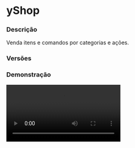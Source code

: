 # yShop
<secondary-label ref="management"/>

### Descrição
Venda itens e comandos por categorias e ações.

### Versões
<secondary-label ref="1.8"/>
<secondary-label ref="1.9"/>
<secondary-label ref="1.10"/>
<secondary-label ref="1.11"/>
<secondary-label ref="1.12"/>
<secondary-label ref="1.13"/>
<secondary-label ref="1.14"/>
<secondary-label ref="1.15"/>
<secondary-label ref="1.16"/>
<secondary-label ref="1.17"/>
<secondary-label ref="1.18"/>
<secondary-label ref="1.19"/>
<secondary-label ref="1.20"/>
<secondary-label ref="1.21"/>

### Demonstração
<video src="//www.youtube.com/watch?v=Ram2Shkpca0"/>


<chapter title="Comandos" id="commands" collapsible="true">
<code-block lang="plain text">/yshop setnpc - Setar o NPC
/yshop delnpc - Deletar o NPC
/yshop reload - Recarregar as configurações</code-block>
</chapter>

<chapter title="Permissões" id="permissions" collapsible="true">
<code-block lang="plain text">yshopv2.admin - Permissão para o /yshop</code-block>
</chapter>

## Configuração
<primary-label ref="config"/>
Confira os arquivos de configuração deste plugin e revise os detalhes para garantir uma implementação correta.

<chapter title="Arquivos de Configuração" collapsible="true">
<chapter title="Estrutura do diretório" collapsible="false">
<code-block lang="plain text" ignore-vars="true">
Estrutura do diretório:
└── yShop/
    ├── categorias/
    │    └── padrao.yml
    ├── menus/
    │    ├── confirmacao.yml
    │    └── confirmacao_venda.yml
    ├── bonus.yml
    ├── commands.yml
    ├── config.yml
    ├── data.yml
    ├── descontos.yml
    ├── economies.yml
    └── messages.yml
</code-block>
</chapter>

<chapter title="categorias" collapsible="true">
<chapter title="padrao.yml" collapsible="true">
<code-block lang="yaml" ignore-vars="true">
<![CDATA[
Comandos: [ 'shop' ] #comandos para abrir (deixe [] para não usar)

Permissao: '' #permissao para abrir

# false = abre o shop se o comando começar com /shop -> exemplo: /shop aa
# true = só abre o shop se o comando for igual a /shop
ComandoIgual: false

Tamanho: 27 #tamanho do inventário

Nome: '&7Loja padrão' #nome do inventário

# Som ao abrir a loja
Som: ''

# Ativar a compra de uma quantia customizada via chat
# Só afeta esta categoria
Quantia chat: true

# Ativar a confirmação da compra no menu
Confirmacao: true
#
Itens:
   Item1:
      # Sistema de permissão para comercializar
      Permissao:
         Permissao: ''
         Mensagem: '&cVocê não tem permissão para comprar este item.'
      # necessário para verificar a quantia disponível no inv
      InvStackVerify: 64
      Slot: 10
      Display:
         material: BRICK
         name: '&cCategoria de blocos'
         lore: [ '&7Clique para comprar blocos' ]
      # Caso não queira usar, apague
      Display-Perm:
         material: BRICK
         name: '&cCategoria de blocos'
         lore: [ '&7Clique para comprar blocos', '', '&cVocê não tem permissão.' ]
      # Ação com botão esquerdo
      Acao:
      - '[abrir]blocos.yml'
      # Ação com botão direito
      Acao direito:
      - '[nenhuma]'
      ## Ações: [comprar], [cmd], [cmd_console], [abrir], [nenhuma]
      Comprar:
         # Permitir que os usuários comprem com desconto
         # Padrão: true, mesmo se não estiver definido na config
         # se quiser false, defina aqui.
         Permitir desconto: true
         Usar itens: true
         Usar comandos: true
         # Ao ativar, cada comando será 1 slot
         # Ele poderá comprar só a quantia de slots disponíveis.
         Contabilizar comandos: true
         # Se essa opção estiver true, ele irá executar o comando pela quantidade que o player escolheu na hora na compra, se estiver false, irá adicionar a placeholder {quantia} no comando.
         Repetir comandos: true
         # Executar os comandos após um delay
         # em ticks -> 20t = 1s
         Comandos delay: 0
         Comandos:
         - 'alerta {player} é bonito'
         # Mensagens customizadas ao comprar
         Messages:
            Chat: '&aObrigado &f{player}&a por comprar!'
            Actionbar: '&aObrigado &f{player}&a por comprar!'
            Title: ''
         Itens:
            Pedra preciosa:
               material: STONE
               amount: 64
               name: '&cPedra preciosa'
               glow: true
               lore: [ '&aVocê é um mago' ]
   #
   Item2:
      Slot: 11
      InvStackVerify: 64
      Display:
         material: IRON_INGOT
         name: '&fAlerta de beleza'
         lore:
            - '&7Seu desconto: {desconto}&7.'
            - '&7Seu bônus: {bonus}&7.'
      # Sistema de comprar apenas 1x
      Onetime:
         Ativar: false
         Display:
            material: IRON_INGOT
            name: '&fAlerta de beleza'
            lore: [ '&cEste item já foi adquirido.' ]
      Custos:
         Custo1:
            Display: 'Money'
            Tipo: 'Money'
            Custo: 1000.0
         Custo2:
            Display: 'Pontos'
            Tipo: 'PlayerPoints'
            Custo: 10.0
      Custos fragmentos:
         - 'Fragmento1:32'
         - 'Fragmento2:10'
      Acao: '[comprar]'
      Comprar:
         Usar itens: false
         Usar comandos: true
         Contabilizar Comandos: true
         Comandos: ['alerta {player} é bonito']
         Messages:
            Chat: '&aObrigado &f{player}&a por comprar!'
            Actionbar: '&aObrigado &f{player}&a por comprar!'
            Title: ''
         Itens:
            Pedra preciosa:
               material: STONE
               amount: 64
               name: '&cPedra preciosa'
               glow: true
               lore: [ '&aVocê é um mago' ]
      Vender:
         Quantia: 1
         Depositos:
            Deposito1:
               Tipo: 'Money'
               Deposito: 100.0
         Item:
            material: STONE
            amount: 1
            name: '&cPedra preciosa'
            glow: true
            lore: [ '&aVocê é um mago' ]
   #

]]>
</code-block>
</chapter>

</chapter>

<chapter title="menus" collapsible="true">
<chapter title="confirmacao.yml" collapsible="true">
<code-block lang="yaml" ignore-vars="true">
<![CDATA[
Nome: '&8Confirmação de compra'
Tamanho: 27
Item slot: 13
Itens:
   Confirmar:
      Slot: 11
      CustomSkull: false #se colocar true, coloque o URL
      URL: ''
      ID: 35
      Data: 5
      Glow: false
      Name: '&aConfirmar'
      Lore:
      - '&7Quantia a ser comprada: &a{quantia}&7.'
      - '&7Seu desconto: {desconto}&7.'
      - '&7Valor total: &c{PlayerPoints} pontos e {Money} coins&7.'
      - ''
      - '&7Clique para &aconfirmar&7 a compra.'
   Cancelar:
      Slot: 15
      CustomSkull: false #se colocar true, coloque o URL
      URL: ''
      ID: 35
      Data: 14
      Glow: false
      Name: '&cCancelar'
      Lore:
      - '&7Clique para &ccancelar&7 a compra.'

]]>
</code-block>
</chapter>

<chapter title="confirmacao_venda.yml" collapsible="true">
<code-block lang="yaml" ignore-vars="true">
<![CDATA[
Nome: '&8Confirmação de venda'
Tamanho: 27
Item slot: 13
Itens:
   Confirmar:
      Slot: 11
      CustomSkull: false #se colocar true, coloque o URL
      URL: ''
      ID: 35
      Data: 5
      Glow: false
      Name: '&aConfirmar'
      Lore:
      - '&7Quantia a ser vendida: &a{quantia}&7.'
      - '&7Seu bônus: {bonus}&7.'
      - '&7Valor total: &c{PlayerPoints} pontos e {Money} coins&7.'
      - ''
      - '&7Clique para &aconfirmar&7 a venda.'
   Cancelar:
      Slot: 15
      CustomSkull: false #se colocar true, coloque o URL
      URL: ''
      ID: 35
      Data: 14
      Glow: false
      Name: '&cCancelar'
      Lore:
      - '&7Clique para &ccancelar&7 a venda.'

]]>
</code-block>
</chapter>

</chapter>

<chapter title="bonus.yml" collapsible="true">
<code-block lang="yaml" ignore-vars="true">
<![CDATA[
Bonus:
   VIP:
      Permissao: 'yshopv2.vip'
      Bonus: 10.0
      Ordem: 1
]]>
</code-block>
</chapter>

<chapter title="commands.yml" collapsible="true">
<code-block lang="yaml" ignore-vars="true">
<![CDATA[
#     ___                                          _
#    / __\___  _ __ ___  _ __ ___   __ _ _ __   __| |___
#   / /  / _ \| '_ ` _ \| '_ ` _ \ / _` | '_ \ / _` / __|
#  / /__| (_) | | | | | | | | | | | (_| | | | | (_| \__ \
#  \____/\___/|_| |_| |_|_| |_| |_|\__,_|_| |_|\__,_|___/
#
# Lista de comandos do plugin.

# Utilize "comando|comando" para criar aliases.
# Por exemplo: "gm|gamemode"
# Você pode criar quantas aliases quiser.
commands:
  yshop: 'yshop'
]]>
</code-block>
</chapter>

<chapter title="config.yml" collapsible="true">
<code-block lang="yaml" ignore-vars="true">
<![CDATA[
#         ____  _
#  _   _/ ___|| |__   ___  _ __
# | | | \___ \| '_ \ / _ \| '_ \
# | |_| |___) | | | | (_) | |_) |
#  \__, |____/|_| |_|\___/| .__/
#  |___/                  |_|
#
# Modo de depuração para correção de problemas no plugin.
debug-mode: false

#      ___      _        _
#     /   \__ _| |_ __ _| |__   __ _ ___  ___
#    / /\ / _` | __/ _` | '_ \ / _` / __|/ _ \
#   / /_// (_| | || (_| | |_) | (_| \__ \  __/
#  /___,' \__,_|\__\__,_|_.__/ \__,_|___/\___|
#
# Configurações do banco de dados.

database:
  # Determina o tipo de banco de dados. Valores válidos: [SQLITE, MYSQL, HIKARI (recomendado)]
  storage-type: SQLITE

  # Dados para conexão ao banco de dados MYSQL.
  data:
    # Endereço de conexão do banco de dados. [EX: 127.0.0.1]
    host: localhost
    # Porta de conexão do banco de dados. [EX: 3306]
    port: 3306
    # Nome do banco de dados a ser conectado. [EX: minecraft]
    database: ''
    # Usuário de conexão. [EX: root]
    username: ''
    # Senha do usuário de conexão: [EX: 123]
    password: ''

# Opções gerais
general:
  # Maximo de itens por compra
  max-buy: 64
  # Fechar o menu depois de confirmar
  close-confirm: false
  # Delay entre operações de compra e venda
  # em segundos
  delay: 3
  # Formato do desconto nas mensagens
  format-discount: ' &7( {desconto}% )'
  # Formato do bônus nas mensagens
  format-bonus: ' &7( {bonus}% )'

# Opcoes de configuração do NPC
npc:
  # Skin do NPC
  skin: 'TheThunderGod063'
  # Categoria que irá abrir ao clicar no NPC
  category: 'padrao.yml'
  # Configurações do holograma
  hologram:
    # Altura em relação ao NPC
    offset: 3.1
    # Linhas do holograma
    lines:
      - '&6Shop'
      - '&7Veja os itens à venda.'

# Sistema de bonus
# Será adicionado no próximo update. PORTANTO, DEIXE CONFIGURADO
bonus:
  VIP:
    # Ordem de reconhecimento da permissão
    order: 1
    # Permissão para ser reconhecido
    permission: 'yshop.vip'
    # Porcentagem do bônus
    bonus: 10.0

# Sistema de descontos
# Será adicionado no próximo update. PORTANTO, DEIXE CONFIGURADO
discount:
  VIP:
    # Ordem de reconhecimento da permissão
    order: 1
    # Permissão para ser reconhecido
    permission: 'yshop.vip'
    # Porcentagem do desconto
    discount: 10.0
]]>
</code-block>
</chapter>

<chapter title="data.yml" collapsible="true">
<code-block lang="yaml" ignore-vars="true">
<![CDATA[
Npc local: 'none'

Data: {}
]]>
</code-block>
</chapter>

<chapter title="descontos.yml" collapsible="true">
<code-block lang="yaml" ignore-vars="true">
<![CDATA[
Descontos:
   VIP:
      Permissao: 'yshopv2.vip'
      Desconto: 10.0
      Ordem: 1
]]>
</code-block>
</chapter>

<chapter title="economies.yml" collapsible="true">
<code-block lang="yaml" ignore-vars="true">
<![CDATA[
#  _____                                  _
# | ____| ___  ___  _ __   ___  _ __ ___ (_) ___  ___
# |  _|  / __|/ _ \| '_ \ / _ \| '_ ` _ \| |/ _ \/ __|
# | |___| (__| (_) | | | | (_) | | | | | | |  __/\__ \
# |_____|\___|\___/|_| |_|\___/|_| |_| |_|_|\___||___/

# Providers disponíveis:
#
#   AtlasEconomiaSecundaria, AtlasMinas, AtlasMinasV2,
#   JH_Shop, LegendaryEconomy, NextCash, PlayerPoints,
#   StormEconomiaSecundaria, StormMinas, TGCash,
#   yAlmas, yPoints, yRankup,
#   Vault
#

economies:
  money:
    # Coloque o nome do plugin
    # Para money deixe Money
    provider: 'Money'
    # Formato inteiro
    display: 'Dinheiro'
    # Formato abreviado
    abbreviated: 'coins'
    # Permitir que comercializem na loja com o jogador offline
    allow-offline: true
    # Permissão para o usuário conseguir definir esta economia
    permission: 'yshop.provider.money'
]]>
</code-block>
</chapter>

<chapter title="messages.yml" collapsible="true">
<code-block lang="yaml" ignore-vars="true">
<![CDATA[
#
#    /\/\   ___  ___ ___  __ _  __ _  ___  ___
#   /    \ / _ \/ __/ __|/ _` |/ _` |/ _ \/ __|
#  / /\/\ \  __/\__ \__ \ (_| | (_| |  __/\__ \
#  \/    \/\___||___/___/\__,_|\__, |\___||___/
#                              |___/
#
# Plugin messages

chat:
  syntax: '&cUse: /{command} {syntax}'
  target: '&cJogador {player} não encontrado.'
  number: '&cO argumento não é um número.'
  permission: '&cVocê não tem permissão para fazer isto.'
  console: '&cApenas jogadores in-game podem realizar esta ação.'
  cancelled: '&cVocê cancelou a ação.'
  reload: '&aConfigurações recarregadas com sucesso.'
  help: |

    &a/yshop setnpc &8- &7Seta o NPC.
    &a/yshop delnpc &8- &7Deleta o NPC.
    &a/yshop reload &8- &7Recarrega as configurações.

  yourself: '&cVocê não pode realizar esta ação à si mesmo.'
  no-balance: '&cVocê não possui a quantia &7{quantia} em &7{tipo}&c.'
  action-found: '&cA ação não foi encontrada.'
  category-found: '&cA categoria não foi encontrada.'
  buy-max: '&cDesculpe, o valor máximo por compra é de 64.'
  inv-full: '&cSeu inventário não tem espaço suficiente.'
  bought: '&aVocê adquiriu produtos no shop.'
  fragment-has: '&cVocê não possui fragmentos suficientes.'
  sold: '&aVocê vendeu produtos no shop.' #deixe '' para não usar
  sell-has: '&aVocê não tem {amount} itens para vender.'
  delay: '&c&lERRO! &cAguarde &e{time} &cpara comercializar na loja novamente.'
  digit: |
    &r
    &aDigite a quantia que deseja comprar do item {item}&a.
    &r
    &7Preços:
    &7> &fMoney: &a{Money}&7.
    &7> &fPoints: &a{PlayerPoints}&7.
    &r
    &7Seu desconto:{desconto}&7.
    &r
    &7para cancelar digite &ncancelar&7.
    &r
  digit-sell: |
    &r
    &aDigite a quantia que deseja vender do item {item}&a.
    &r
    &7Valor de cada:
    &7> &fMoney: &a{Money}&7.
    &7> &fPoints: &a{PlayerPoints}&7.
    &r
    &7Seu bonus:{bonus}&7.
    &r
    &7para cancelar digite &ncancelar&7.
    &r
  npc-set: '&aNPC do shop setado com sucesso.'
  npc-removed: '&aNPC do shop removido com sucesso'
  npc-found: '&cO NPC não está setado.'
]]>
</code-block>
</chapter>

</chapter>
<chapter title="Arquivos de Configuração" collapsible="true">
<chapter title="Estrutura do diretório" collapsible="false">
<code-block lang="plain text" ignore-vars="true">
Estrutura do diretório:
└── yShop/
    ├── categorias/
    │    └── padrao.yml
    ├── menus/
    │    ├── confirmacao.yml
    │    └── confirmacao_venda.yml
    ├── bonus.yml
    ├── config.yml
    ├── data.yml
    ├── descontos.yml
    └── economies.yml
</code-block>
</chapter>

<chapter title="categorias" collapsible="true">
<chapter title="padrao.yml" collapsible="true">
<code-block lang="yaml" ignore-vars="true">
<![CDATA[
Comandos: [ 'shop' ] #comandos para abrir (deixe [] para não usar)

Permissao: '' #permissao para abrir

# false = abre o shop se o comando começar com /shop -> exemplo: /shop aa
# true = só abre o shop se o comando for igual a /shop
ComandoIgual: false

Tamanho: 27 #tamanho do inventário

Nome: '&7Loja padrão' #nome do inventário

# Som ao abrir a loja
Som: ''

# Ativar a compra de uma quantia customizada via chat
# Só afeta esta categoria
Quantia chat: true

# Ativar a confirmação da compra no menu
Confirmacao: true
#
Itens:
   Item1:
      # Sistema de permissão para comercializar
      Permissao:
         Permissao: ''
         Mensagem: '&cVocê não tem permissão para comprar este item.'
      # necessário para verificar a quantia disponível no inv
      InvStackVerify: 64
      Slot: 10
      Display:
         material: BRICK
         name: '&cCategoria de blocos'
         lore: [ '&7Clique para comprar blocos' ]
      # Caso não queira usar, apague
      Display-Perm:
         material: BRICK
         name: '&cCategoria de blocos'
         lore: [ '&7Clique para comprar blocos', '', '&cVocê não tem permissão.' ]
      # Ação com botão esquerdo
      Acao:
      - '[abrir]blocos.yml'
      # Ação com botão direito
      Acao direito:
      - '[nenhuma]'
      ## Ações: [comprar], [cmd], [cmd_console], [abrir], [nenhuma]
      Comprar:
         # Permitir que os usuários comprem com desconto
         # Padrão: true, mesmo se não estiver definido na config
         # se quiser false, defina aqui.
         Permitir desconto: true
         Usar itens: true
         Usar comandos: true
         # Ao ativar, cada comando será 1 slot
         # Ele poderá comprar só a quantia de slots disponíveis.
         Contabilizar comandos: true
         # Se essa opção estiver true, ele irá executar o comando pela quantidade que o player escolheu na hora na compra, se estiver false, irá adicionar a placeholder {quantia} no comando.
         Repetir comandos: true
         # Executar os comandos após um delay
         # em ticks -> 20t = 1s
         Comandos delay: 0
         Comandos:
         - 'alerta {player} é bonito'
         # Mensagens customizadas ao comprar
         Messages:
            Chat: '&aObrigado &f{player}&a por comprar!'
            Actionbar: '&aObrigado &f{player}&a por comprar!'
            Title: ''
         Itens:
            Pedra preciosa:
               material: STONE
               amount: 64
               name: '&cPedra preciosa'
               glow: true
               lore: [ '&aVocê é um mago' ]
   #
   Item2:
      Slot: 11
      InvStackVerify: 64
      Display:
         material: IRON_INGOT
         name: '&fAlerta de beleza'
         lore:
            - '&7Seu desconto: {desconto}&7.'
            - '&7Seu bônus: {bonus}&7.'
      Custos:
         Custo1:
            Display: 'Money'
            Tipo: 'Money'
            Custo: 1000.0
         Custo2:
            Display: 'Pontos'
            Tipo: 'PlayerPoints'
            Custo: 10.0
      Custos fragmentos:
         - 'Fragmento1:32'
         - 'Fragmento2:10'
      Acao: '[comprar]'
      Comprar:
         Usar itens: false
         Usar comandos: true
         Contabilizar Comandos: true
         Comandos: ['alerta {player} é bonito']
         Messages:
            Chat: '&aObrigado &f{player}&a por comprar!'
            Actionbar: '&aObrigado &f{player}&a por comprar!'
            Title: ''
         Itens:
            Pedra preciosa:
               material: STONE
               amount: 64
               name: '&cPedra preciosa'
               glow: true
               lore: [ '&aVocê é um mago' ]
      Vender:
         Quantia: 1
         Depositos:
            Deposito1:
               Tipo: 'Money'
               Deposito: 100.0
         Item:
            material: STONE
            amount: 1
            name: '&cPedra preciosa'
            glow: true
            lore: [ '&aVocê é um mago' ]
   #

]]>
</code-block>
</chapter>

</chapter>

<chapter title="menus" collapsible="true">
<chapter title="confirmacao.yml" collapsible="true">
<code-block lang="yaml" ignore-vars="true">
<![CDATA[
Nome: '&8Confirmação de compra'
Tamanho: 27
Item slot: 13
Itens:
   Confirmar:
      Slot: 11
      CustomSkull: false #se colocar true, coloque o URL
      URL: ''
      ID: 35
      Data: 5
      Glow: false
      Name: '&aConfirmar'
      Lore:
      - '&7Quantia a ser comprada: &a{quantia}&7.'
      - '&7Seu desconto: {desconto}&7.'
      - '&7Valor total: &c{PlayerPoints} pontos e {Money} coins&7.'
      - ''
      - '&7Clique para &aconfirmar&7 a compra.'
   Cancelar:
      Slot: 15
      CustomSkull: false #se colocar true, coloque o URL
      URL: ''
      ID: 35
      Data: 14
      Glow: false
      Name: '&cCancelar'
      Lore:
      - '&7Clique para &ccancelar&7 a compra.'

]]>
</code-block>
</chapter>

<chapter title="confirmacao_venda.yml" collapsible="true">
<code-block lang="yaml" ignore-vars="true">
<![CDATA[
Nome: '&8Confirmação de venda'
Tamanho: 27
Item slot: 13
Itens:
   Confirmar:
      Slot: 11
      CustomSkull: false #se colocar true, coloque o URL
      URL: ''
      ID: 35
      Data: 5
      Glow: false
      Name: '&aConfirmar'
      Lore:
      - '&7Quantia a ser vendida: &a{quantia}&7.'
      - '&7Seu bônus: {bonus}&7.'
      - '&7Valor total: &c{PlayerPoints} pontos e {Money} coins&7.'
      - ''
      - '&7Clique para &aconfirmar&7 a venda.'
   Cancelar:
      Slot: 15
      CustomSkull: false #se colocar true, coloque o URL
      URL: ''
      ID: 35
      Data: 14
      Glow: false
      Name: '&cCancelar'
      Lore:
      - '&7Clique para &ccancelar&7 a venda.'

]]>
</code-block>
</chapter>

</chapter>

<chapter title="bonus.yml" collapsible="true">
<code-block lang="yaml" ignore-vars="true">
<![CDATA[
Bonus:
   VIP:
      Permissao: 'yshopv2.vip'
      Bonus: 10.0
      Ordem: 1
]]>
</code-block>
</chapter>

<chapter title="config.yml" collapsible="true">
<code-block lang="yaml" ignore-vars="true">
<![CDATA[
# Comandos e aliases do plugin
Comando:
  Comando: 'yshop'
  Aliases: []

# Opcoes de configuração do NPC
NPC:
  ID: 9232744
  Skin: 'TheThunderGod063'
  Categoria: 'padrao.yml'
  Holograma:
    Altura: 3.1
    Holograma:
      - '&6Shop'
      - '&7Veja os itens à venda.'

# Maximo de itens por compra
Maximo por compra: 64

# Fechar o menu depois de confirmar
Fechar confirmar: false

# Delay entre operações de compra e venda
# em segundos
Delay: 3

# Mensagens do plugin
Mensagens:
  Permissao: '&cVocê não tem permissão para isto.'
  Cancelou: '&cVocê cancelou a compra.'
  Nao e numero: '&cO argumento não é um número.'
  Acao inexistente: '&cA ação não foi encontrada.'
  Categoria inexistente: '&cA categoria não foi encontrada.'
  Nao tem pontos: '&cDesculpe, mas você não possui a quantia necessária de pontos, &7{quantia} pontos&c.'
  Nao tem money: '&cDesculpe, mas você não possui a quantia necessária de money, &7{quantia} money&c.'
  Maximo: '&cDesculpe, o valor máximo por compra é de 64.'
  Inv cheio: '&cSeu inventário não tem espaço suficiente.'
  Comprou: '&aVocê adquiriu produtos no shop.' #deixe '' para não usar
  Nao possui: '&cVocê não possui a quantia &7{quantia} em &7{tipo}&c.'
  Desabilitado: '&cEste plugin &f{plugin}&c não está ligado.'
  Setado: '&aNPC da pesca setado com sucesso.'
  Removido: '&aNPC da pesca removido com sucesso'
  Nao setado: '&cO NPC não está setado.'
  Fragmento suficiente: '&cVocê não possui fragmentos suficientes.'
  Vendeu: '&aVocê vendeu produtos no shop.' #deixe '' para não usar
  Vendeu suficiente: '&aVocê não tem {amount} itens para vender.'
  Delay: '&c&lERRO! &cAguarde &e{time} &cpara comercializar na loja novamente.'
  Digite:
    - ''
    - '&aDigite a quantia que deseja comprar do item {item}&a.'
    - ''
    - '&7Preços:'
    - '&7> &fMoney: &a{Money}&7.'
    - '&7> &fPoints: &a{PlayerPoints}&7.'
    - ''
    - '&7Seu desconto:{desconto}&7.'
    - ''
    - '&7para cancelar digite &ncancelar&7.'
    - ''
  Digite venda:
    - ''
    - '&aDigite a quantia que deseja vender do item {item}&a.'
    - ''
    - '&7Valor de cada:'
    - '&7> &fMoney: &a{Money}&7.'
    - '&7> &fPoints: &a{PlayerPoints}&7.'
    - ''
    - '&7Seu bonus:{bonus}&7.'
    - ''
    - '&7para cancelar digite &ncancelar&7.'
    - ''

# Formatador de mensagens
Formatador:
  Money: '&aMoney'
  Points: '&6Cash'
  Desconto: ' &7( {desconto}% )'
  Bonus: ' &7( {bonus}% )'
]]>
</code-block>
</chapter>

<chapter title="data.yml" collapsible="true">
<code-block lang="yaml" ignore-vars="true">
<![CDATA[
Npc local: 'none'

Data: {}
]]>
</code-block>
</chapter>

<chapter title="descontos.yml" collapsible="true">
<code-block lang="yaml" ignore-vars="true">
<![CDATA[
Descontos:
   VIP:
      Permissao: 'yshopv2.vip'
      Desconto: 10.0
      Ordem: 1
]]>
</code-block>
</chapter>

<chapter title="economies.yml" collapsible="true">
<code-block lang="yaml" ignore-vars="true">
<![CDATA[
#  _____                                  _
# | ____| ___  ___  _ __   ___  _ __ ___ (_) ___  ___
# |  _|  / __|/ _ \| '_ \ / _ \| '_ ` _ \| |/ _ \/ __|
# | |___| (__| (_) | | | | (_) | | | | | | |  __/\__ \
# |_____|\___|\___/|_| |_|\___/|_| |_| |_|_|\___||___/

# Providers disponíveis:
#
#   AtlasEconomiaSecundaria, AtlasMinas, AtlasMinasV2,
#   JH_Shop, LegendaryEconomy, NextCash, PlayerPoints,
#   StormEconomiaSecundaria, StormMinas, TGCash,
#   yAlmas, yPoints, yRankup,
#   Vault
#

economies:
  money:
    # Coloque o nome do plugin
    # Para money deixe Money
    provider: 'Money'
    # Formato inteiro
    display: 'Dinheiro'
    # Formato abreviado
    abbreviated: 'coins'
    # Permitir que comercializem na loja com o jogador offline
    allow-offline: true
    # Permissão para o usuário conseguir definir esta economia
    permission: 'yshop.provider.money'
]]>
</code-block>
</chapter>

</chapter>
<chapter title="Arquivos de Configuração" collapsible="true">
<chapter title="Estrutura do diretório" collapsible="false">
<code-block lang="plain text" ignore-vars="true">
Estrutura do diretório:
└── yShop/
    ├── categorias/
    │    └── padrao.yml
    ├── menus/
    │    ├── confirmacao.yml
    │    └── confirmacao_venda.yml
    ├── bonus.yml
    ├── config.yml
    ├── descontos.yml
    └── economies.yml
</code-block>
</chapter>

<chapter title="categorias" collapsible="true">
<chapter title="padrao.yml" collapsible="true">
<code-block lang="yaml" ignore-vars="true">
<![CDATA[
Comandos: [ 'shop' ] #comandos para abrir (deixe [] para não usar)

Permissao: '' #permissao para abrir

# false = abre o shop se o comando começar com /shop -> exemplo: /shop aa
# true = só abre o shop se o comando for igual a /shop
ComandoIgual: false

Tamanho: 27 #tamanho do inventário

Nome: '&7Loja padrão' #nome do inventário

# Som ao abrir a loja
Som: ''

# Ativar a compra de uma quantia customizada via chat
# Só afeta esta categoria
Quantia chat: true

# Ativar a confirmação da compra no menu
Confirmacao: true
#
Itens:
   Item1:
      # Sistema de permissão para comercializar
      Permissao:
         Permissao: ''
         Mensagem: '&cVocê não tem permissão para comprar este item.'
      # necessário para verificar a quantia disponível no inv
      InvStackVerify: 64
      Slot: 10
      Display:
         material: BRICK
         name: '&cCategoria de blocos'
         lore: [ '&7Clique para comprar blocos' ]
      # Caso não queira usar, apague
      Display-Perm:
         material: BRICK
         name: '&cCategoria de blocos'
         lore: [ '&7Clique para comprar blocos', '', '&cVocê não tem permissão.' ]
      # Ação com botão esquerdo
      Acao:
      - '[abrir]blocos.yml'
      # Ação com botão direito
      Acao direito:
      - '[nenhuma]'
      ## Ações: [comprar], [cmd], [cmd_console], [abrir], [nenhuma]
      Comprar:
         # Permitir que os usuários comprem com desconto
         # Padrão: true, mesmo se não estiver definido na config
         # se quiser false, defina aqui.
         Permitir desconto: true
         Usar itens: true
         Usar comandos: true
         # Ao ativar, cada comando será 1 slot
         # Ele poderá comprar só a quantia de slots disponíveis.
         Contabilizar comandos: true
         # Se essa opção estiver true, ele irá executar o comando pela quantidade que o player escolheu na hora na compra, se estiver false, irá adicionar a placeholder {quantia} no comando.
         Repetir comandos: true
         Comandos:
         - 'alerta {player} é bonito'
         # Mensagens customizadas ao comprar
         Messages:
            Chat: '&aObrigado &f{player}&a por comprar!'
            Actionbar: '&aObrigado &f{player}&a por comprar!'
            Title: ''
         Itens:
            Pedra preciosa:
               material: STONE
               amount: 64
               name: '&cPedra preciosa'
               glow: true
               lore: [ '&aVocê é um mago' ]
   #
   Item2:
      Slot: 11
      InvStackVerify: 64
      Display:
         material: IRON_INGOT
         name: '&fAlerta de beleza'
         lore:
            - '&7Seu desconto: {desconto}&7.'
            - '&7Seu bônus: {bonus}&7.'
      Custos:
         Custo1:
            Display: 'Money'
            Tipo: 'Money'
            Custo: 1000.0
         Custo2:
            Display: 'Pontos'
            Tipo: 'PlayerPoints'
            Custo: 10.0
      Custos fragmentos:
         - 'Fragmento1:32'
         - 'Fragmento2:10'
      Acao: '[comprar]'
      Comprar:
         Usar itens: false
         Usar comandos: true
         Contabilizar Comandos: true
         Comandos: ['alerta {player} é bonito']
         Messages:
            Chat: '&aObrigado &f{player}&a por comprar!'
            Actionbar: '&aObrigado &f{player}&a por comprar!'
            Title: ''
         Itens:
            Pedra preciosa:
               material: STONE
               amount: 64
               name: '&cPedra preciosa'
               glow: true
               lore: [ '&aVocê é um mago' ]
      Vender:
         Quantia: 1
         Depositos:
            Deposito1:
               Tipo: 'Money'
               Deposito: 100.0
         Item:
            material: STONE
            amount: 1
            name: '&cPedra preciosa'
            glow: true
            lore: [ '&aVocê é um mago' ]
   #

]]>
</code-block>
</chapter>

</chapter>

<chapter title="menus" collapsible="true">
<chapter title="confirmacao.yml" collapsible="true">
<code-block lang="yaml" ignore-vars="true">
<![CDATA[
Nome: '&8Confirmação de compra'
Tamanho: 27
Item slot: 13
Itens:
   Confirmar:
      Slot: 11
      CustomSkull: false #se colocar true, coloque o URL
      URL: ''
      ID: 35
      Data: 5
      Glow: false
      Name: '&aConfirmar'
      Lore:
      - '&7Quantia a ser comprada: &a{quantia}&7.'
      - '&7Seu desconto: {desconto}&7.'
      - '&7Valor total: &c{PlayerPoints} pontos e {Money} coins&7.'
      - ''
      - '&7Clique para &aconfirmar&7 a compra.'
   Cancelar:
      Slot: 15
      CustomSkull: false #se colocar true, coloque o URL
      URL: ''
      ID: 35
      Data: 14
      Glow: false
      Name: '&cCancelar'
      Lore:
      - '&7Clique para &ccancelar&7 a compra.'

]]>
</code-block>
</chapter>

<chapter title="confirmacao_venda.yml" collapsible="true">
<code-block lang="yaml" ignore-vars="true">
<![CDATA[
Nome: '&8Confirmação de venda'
Tamanho: 27
Item slot: 13
Itens:
   Confirmar:
      Slot: 11
      CustomSkull: false #se colocar true, coloque o URL
      URL: ''
      ID: 35
      Data: 5
      Glow: false
      Name: '&aConfirmar'
      Lore:
      - '&7Quantia a ser vendida: &a{quantia}&7.'
      - '&7Seu bônus: {bonus}&7.'
      - '&7Valor total: &c{PlayerPoints} pontos e {Money} coins&7.'
      - ''
      - '&7Clique para &aconfirmar&7 a venda.'
   Cancelar:
      Slot: 15
      CustomSkull: false #se colocar true, coloque o URL
      URL: ''
      ID: 35
      Data: 14
      Glow: false
      Name: '&cCancelar'
      Lore:
      - '&7Clique para &ccancelar&7 a venda.'

]]>
</code-block>
</chapter>

</chapter>

<chapter title="bonus.yml" collapsible="true">
<code-block lang="yaml" ignore-vars="true">
<![CDATA[
Bonus:
   VIP:
      Permissao: 'yshopv2.vip'
      Bonus: 10.0
      Ordem: 1
]]>
</code-block>
</chapter>

<chapter title="config.yml" collapsible="true">
<code-block lang="yaml" ignore-vars="true">
<![CDATA[
# Comandos e aliases do plugin
Comando:
  Comando: 'yshop'
  Aliases: []

# Opcoes de configuração do NPC
NPC:
  ID: 9232744
  Skin: 'TheThunderGod063'
  Categoria: 'padrao.yml'
  Holograma:
    Altura: 3.1
    Holograma:
      - '&6Shop'
      - '&7Veja os itens à venda.'

# Maximo de itens por compra
Maximo por compra: 64

# Fechar o menu depois de confirmar
Fechar confirmar: false

# Delay entre operações de compra e venda
# em segundos
Delay: 3

# Mensagens do plugin
Mensagens:
  Permissao: '&cVocê não tem permissão para isto.'
  Cancelou: '&cVocê cancelou a compra.'
  Nao e numero: '&cO argumento não é um número.'
  Acao inexistente: '&cA ação não foi encontrada.'
  Categoria inexistente: '&cA categoria não foi encontrada.'
  Nao tem pontos: '&cDesculpe, mas você não possui a quantia necessária de pontos, &7{quantia} pontos&c.'
  Nao tem money: '&cDesculpe, mas você não possui a quantia necessária de money, &7{quantia} money&c.'
  Maximo: '&cDesculpe, o valor máximo por compra é de 64.'
  Inv cheio: '&cSeu inventário não tem espaço suficiente.'
  Comprou: '&aVocê adquiriu produtos no shop.' #deixe '' para não usar
  Nao possui: '&cVocê não possui a quantia &7{quantia} em &7{tipo}&c.'
  Desabilitado: '&cEste plugin &f{plugin}&c não está ligado.'
  Setado: '&aNPC da pesca setado com sucesso.'
  Removido: '&aNPC da pesca removido com sucesso'
  Nao setado: '&cO NPC não está setado.'
  Fragmento suficiente: '&cVocê não possui fragmentos suficientes.'
  Vendeu: '&aVocê vendeu produtos no shop.' #deixe '' para não usar
  Vendeu suficiente: '&aVocê não tem {amount} itens para vender.'
  Delay: '&c&lERRO! &cAguarde &e{time} &cpara comercializar na loja novamente.'
  Digite:
    - ''
    - '&aDigite a quantia que deseja comprar do item {item}&a.'
    - ''
    - '&7Preços:'
    - '&7> &fMoney: &a{Money}&7.'
    - '&7> &fPoints: &a{PlayerPoints}&7.'
    - ''
    - '&7Seu desconto:{desconto}&7.'
    - ''
    - '&7para cancelar digite &ncancelar&7.'
    - ''
  Digite venda:
    - ''
    - '&aDigite a quantia que deseja vender do item {item}&a.'
    - ''
    - '&7Valor de cada:'
    - '&7> &fMoney: &a{Money}&7.'
    - '&7> &fPoints: &a{PlayerPoints}&7.'
    - ''
    - '&7Seu bonus:{bonus}&7.'
    - ''
    - '&7para cancelar digite &ncancelar&7.'
    - ''

# Formatador de mensagens
Formatador:
  Money: '&aMoney'
  Points: '&6Cash'
  Desconto: ' &7( {desconto}% )'
  Bonus: ' &7( {bonus}% )'
]]>
</code-block>
</chapter>

<chapter title="descontos.yml" collapsible="true">
<code-block lang="yaml" ignore-vars="true">
<![CDATA[
Descontos:
   VIP:
      Permissao: 'yshopv2.vip'
      Desconto: 10.0
      Ordem: 1
]]>
</code-block>
</chapter>

<chapter title="economies.yml" collapsible="true">
<code-block lang="yaml" ignore-vars="true">
<![CDATA[
#  _____                                  _
# | ____| ___  ___  _ __   ___  _ __ ___ (_) ___  ___
# |  _|  / __|/ _ \| '_ \ / _ \| '_ ` _ \| |/ _ \/ __|
# | |___| (__| (_) | | | | (_) | | | | | | |  __/\__ \
# |_____|\___|\___/|_| |_|\___/|_| |_| |_|_|\___||___/

# Providers disponíveis:
#
#   AtlasEconomiaSecundaria, AtlasMinas, AtlasMinasV2,
#   JH_Shop, LegendaryEconomy, NextCash, PlayerPoints,
#   StormEconomiaSecundaria, StormMinas, TGCash,
#   yAlmas, yPoints, yRankup,
#   Vault
#

economies:
  money:
    # Coloque o nome do plugin
    # Para money deixe Money
    provider: 'Money'
    # Formato inteiro
    display: 'Dinheiro'
    # Formato abreviado
    abbreviated: 'coins'
    # Permitir que comercializem na loja com o jogador offline
    allow-offline: true
    # Permissão para o usuário conseguir definir esta economia
    permission: 'yshop.provider.money'
]]>
</code-block>
</chapter>

</chapter>


## Erros comuns
<primary-label ref="errors"/>

Antes de configurar o plugin, revise os pontos listados aqui para evitar problemas frequentes durante a configuração.

<seealso style="cards">
    <category ref="wrs">
        <a href="yplugins.md"></a>        <a href="https://ystoreplugins.com.br/plugins/detalhes/40-yShop">Site do plugin yShop</a>
    </category>
</seealso>